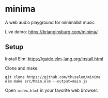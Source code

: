 # minima

A web audio playground for minimalist music

Live demo: https://brianginsburg.com/minima/

## Setup

Install Elm: https://guide.elm-lang.org/install.html

Clone and make.

```
git clone https://github.com/thuselem/minima
elm make src/Main.elm --output=main.js
```

Open `index.html` in your favorite web browser.
